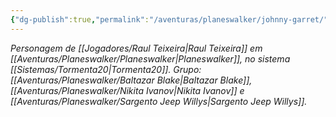 ```yaml
---
{"dg-publish":true,"permalink":"/aventuras/planeswalker/johnny-garret/"}
---
```


*Personagem de [[Jogadores/Raul Teixeira\|Raul Teixeira]] em [[Aventuras/Planeswalker/Planeswalker\|Planeswalker]], no sistema [[Sistemas/Tormenta20\|Tormenta20]].*
*Grupo: [[Aventuras/Planeswalker/Baltazar Blake\|Baltazar Blake]], [[Aventuras/Planeswalker/Nikita Ivanov\|Nikita Ivanov]] e [[Aventuras/Planeswalker/Sargento Jeep Willys\|Sargento Jeep Willys]].*

